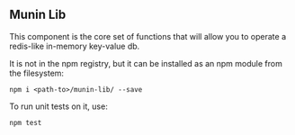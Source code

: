 ## Munin Lib

This component is the core set of functions that will allow you to operate a redis-like in-memory key-value db.

It is not in the npm registry, but it can be installed as an npm module from the filesystem:

```npm i <path-to>/munin-lib/ --save```

To run unit tests on it, use:

```npm test```